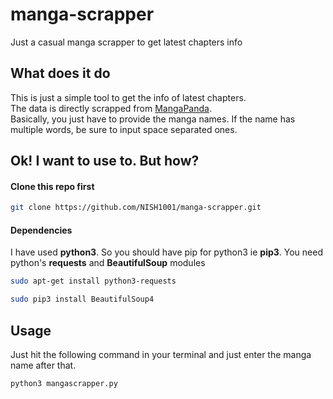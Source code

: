 # manga-scrapper
Just a casual manga scrapper to get latest chapters info

## What does it do
This is just a simple tool to get the info of latest chapters.  
The data is directly scrapped from [MangaPanda].  
Basically, you just have to provide the manga names. If the name has multiple words, be sure to input space separated ones.  

## Ok! I want to use to. But how?
#### Clone this repo first

```bash
git clone https://github.com/NISH1001/manga-scrapper.git
```

#### Dependencies
I have used **python3**. So you should have pip for python3 ie **pip3**.
You need python's **requests** and **BeautifulSoup** modules

```bash
sudo apt-get install python3-requests
```

```bash
sudo pip3 install BeautifulSoup4
```

## Usage
Just hit the following command in your terminal and just enter the manga name after that.  
```bash
python3 mangascrapper.py
```

[MangaPanda]:http://mangapanda.com/
